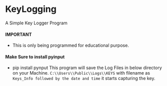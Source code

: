 # KeyLogging
A Simple Key Logger Program


#### IMPORTANT
- This is only being programmed for educational purpose.

#### Make Sure to install pyinput
- pip install pynput
This program will save the Log Files in below directory on your Machine.
`C:\\Users\\Public\\Logs\\KEYS`
with filename as `Keys_Info followed by the date and time` it starts capturing the key.

